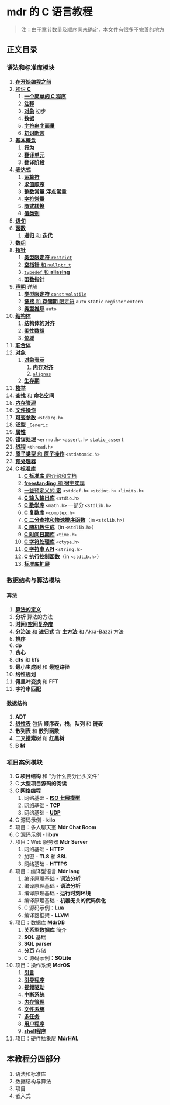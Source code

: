 # mdr 的 C 语言教程

> 注：由于章节数量及顺序尚未确定，本文件有很多不完善的地方

## 正文目录

### 语法和标准库模块

1. [**在开始编程之前**](/教程/正文/语法和标准库/1_在开始编程之前.md)
2. [初识 **C**](/教程/正文/语法和标准库/2_初识C.md)
    1. [**一个简单的 C 程序**](/教程/正文/语法和标准库/2_初识C/2_1_一个简单的C程序.md)
    2. [**注释**](/教程/正文/语法和标准库/2_初识C/2_2_注释.md)
    3. [**对象**](/教程/正文/语法和标准库/2_初识C/2_3_C对象_初步.md) 初步
    4. [**数据**](/教程/正文/语法和标准库/2_初识C/2_4_数据.md)
    5. [**字符串字面量**](/教程/正文/语法和标准库/2_初识C/2_5_字符串字面量.md)
    6. [**初识断言**](/教程/正文/语法和标准库/2_初识C/2_6_初识断言.md)
3. [**基本概念**](/教程/正文/语法和标准库/3_基本概念.md)
    1. [**行为**](/教程/正文/语法和标准库/3_基本概念/3_1_行为.md)
    2. [**翻译单元**](/教程/正文/语法和标准库/3_基本概念/3_2_翻译单元.md)
    3. [**翻译阶段**](/教程/正文/语法和标准库/3_基本概念/3_3_翻译阶段.md)
4. [**表达式**](/教程/正文/语法和标准库/4_表达式.md)
    1. [**运算符**](/教程/正文/语法和标准库/4_表达式/4_1_运算符.md)
    2. [**求值顺序**](/教程/正文/语法和标准库/4_表达式/4_2_求值顺序.md)
    3. [**整数常量** **浮点常量**](/教程/正文/语法和标准库/4_表达式/4_3_整数常量_浮点常量.md)
    4. [**字符常量**](/教程/正文/语法和标准库/4_表达式/4_4_字符常量.md)
    5. [**隐式转换**](/教程/正文/语法和标准库/4_表达式/4_5_隐式转换.md)
    6. [**值类别**](/教程/正文/语法和标准库/4_表达式/4_6_值类别.md)
5. [**语句**](/教程/正文/语法和标准库/5_语句.md)
6. [**函数**](/教程/正文/语法和标准库/6_函数.md)
    1. [**递归** 和 **迭代**](/教程/正文/语法和标准库/6_函数/6_3_递归和迭代.md)
7. [**数组**](/教程/正文/语法和标准库/7_数组.md)
8. [**指针**](/教程/正文/语法和标准库/8_指针.md)
    1. [**类型限定符** `restrict`](/教程/正文/语法和标准库/8_指针/8_1_restrict.md)
    2. [**空指针** 和 `nullptr_t`](/教程/正文/语法和标准库/8_指针/8_2_空指针.md)
    3. [`typedef` 和 **aliasing**](/教程/正文/语法和标准库/8_指针/8_3_typedef_aliasing.md)
    4. [**函数指针**](/教程/正文/语法和标准库/8_指针/8_4_函数指针.md)
9. [**声明**](/教程/正文/语法和标准库/9_声明.md) 详解
    1. [**类型限定符** `const` `volatile`](/教程/正文/语法和标准库/9_声明/9_1_const_volatile.md)
    2. [**链接** 和 **存储期** 限定符](/教程/正文/语法和标准库/9_声明/9_2_auto_static_register_extern.md) `auto`
       `static` `register` `extern`
    3. [**类型推导**](/教程/正文/语法和标准库/9_声明/9_3_类型推导.md) `auto`
10. [**结构体**](/教程/正文/语法和标准库/10_结构体.md)
    1. [**结构体的对齐**](/教程/正文/语法和标准库/10_结构体/10_1_结构体对齐.md)
    2. [**柔性数组**](/教程/正文/语法和标准库/10_结构体/10_2_柔性数组.md)
    3. [**位域**](/教程/正文/语法和标准库/10_结构体/10_3_位域.md)
11. [**联合体**](/教程/正文/语法和标准库/11_联合体.md)
12. [**对象**](/教程/正文/语法和标准库/12_对象.md)
    1. [**对象表示**](/教程/正文/语法和标准库/12_对象/12_1_对象表示.md)
        1. [**内存对齐**](/教程/正文/语法和标准库/12_对象/12_1_对象表示/12_1_1_内存对齐.md)
        2. [`alignas`](/教程/正文/语法和标准库/12_对象/12_1_对象表示/12_1_2_alignas.md)
    2. [**生存期**](/教程/正文/语法和标准库/12_对象/12_2_生存期.md)
13. [**枚举**](/教程/正文/语法和标准库/13_枚举.md)
14. [**查找** 和 **命名空间**](/教程/正文/语法和标准库/14_查找_命名空间.md)
15. [**内存管理**](/教程/正文/语法和标准库/15_内存管理.md)
16. [**文件操作**](/教程/正文/语法和标准库/16_文件操作.md)
17. [**可变参数**](/教程/正文/语法和标准库/17_可变参数.md) `<stdarg.h>`
18. [**泛型**](/教程/正文/语法和标准库/18_泛型选择.md) `_Generic`
19. [**属性**](/教程/正文/语法和标准库/19_属性.md)
20. [**错误处理**](/教程/正文/语法和标准库/20_错误处理.md) `<errno.h>` `<assert.h>` `static_assert`
21. [**线程**](/教程/正文/语法和标准库/21_线程.md) `<thread.h>`
22. [**原子类型** 和 **原子操作**](/教程/正文/语法和标准库/22_原子.md) `<stdatomic.h>`
23. [**预处理器**](/教程/正文/语法和标准库/23_预处理器.md)
24. [**C 标准库**](/教程/正文/语法和标准库/24_C标准库.md)
    1. [**C 标准库** 的介绍和文档](/教程/正文/语法和标准库/24_C标准库/24_1_C标准库的介绍和文档.md)
    2. [**freestanding** 和 **宿主实现**](/教程/正文/语法和标准库/24_C标准库/24_2_freestanding_宿主实现.md)
    3. [一些预定义的 **宏**](/教程/正文/语法和标准库/24_C标准库/24_3_C预定义宏.md) `<stddef.h>` `<stdint.h>`
       `<limits.h>`
    4. [**C 输入输出库**](/教程/正文/语法和标准库/24_C标准库/24_4_C输入输出库.md) `<stdio.h>`
    5. [**C 数学库**](/教程/正文/语法和标准库/24_C标准库/24_5_C数学库.md) `<math.h>` 一部分 `<stdlib.h>`
    6. [**C 复数库**](/教程/正文/语法和标准库/24_C标准库/24_6_C复数库.md) `<complex.h>`
    7. [**C 二分查找和快速排序函数**](/教程/正文/语法和标准库/24_C标准库/24_7_二分查找与快排.md)（in `<stdlib.h>`）
    8. [**C 随机数生成**](/教程/正文/语法和标准库/24_C标准库/24_8_随机数生成.md)（in `<stdlib.h>`）
    9. [**C 时间日期库**](/教程/正文/语法和标准库/24_C标准库/24_9_C时间日期库.md) `<time.h>`
    10. [**C 字符处理库**](/教程/正文/语法和标准库/24_C标准库/24_10_C字符处理库.md) `<ctype.h>`
    11. [**C 字符串 API**](/教程/正文/语法和标准库/24_C标准库/24_11_字符串API.md) `<string.h>`
    12. [**C 执行控制函数**](/教程/正文/语法和标准库/24_C标准库/24_12_执行控制函数.md)（in `<stdlib.h>`）
    13. [**标准库扩展**](/教程/正文/语法和标准库/24_C标准库/24_13_标准库扩展.md)

### 数据结构与算法模块

#### 算法

1. [**算法的定义**](/教程/正文/数据结构与算法/算法/1_什么是算法.md)
2. **分析** 算法的方法
3. [**时间/空间复杂度**](/教程/正文/数据结构与算法/算法/3_算法的时间和空间复杂度.md)
4. [**分治法** 和 **递归式**](/教程/正文/数据结构与算法/算法/4_分治法和递归式.md) 含 **主方法** 和 Akra-Bazzi 方法
5. **排序**
6. **dp**
7. **贪心**
8. **dfs** 和 **bfs**
9. **最小生成树** 和 **最短路径**
10. **线性规划**
11. **傅里叶变换** 和 **FFT**
12. **字符串匹配**

#### 数据结构

1. **ADT**
2. [**线性表**](/教程/正文/数据结构与算法/数据结构/2_线性表.md) 包括 **顺序表**，**栈**，**队列** 和 **链表**
3. **散列表** 和 **散列函数**
4. **二叉搜索树** 和 **红黑树**
5. **B 树**

### 项目案例模块

1. **C 项目结构** 和 “为什么要分出头文件”
2. C **大型项目源码的阅读**
3. **C 网络编程**
    1. 网络基础 - [**ISO 七层模型**](/教程/正文/项目/74_ISO七层模型.md)
    2. 网络基础 - [**TCP**](/教程/正文/项目/75_TCP.md)
    3. 网络基础 - [**UDP**](/教程/正文/项目/76_UDP.md)
4. C 源码示例 - **kilo**
5. 项目：多人聊天室 **Mdr Chat Room**
6. C 源码示例 - **libuv**
7. 项目：Web 服务器 **Mdr Server**
    1. 网络基础 - **HTTP**
    2. 加密 - **TLS** 和 **SSL**
    3. 网络基础 - **HTTPS**
8. 项目：编译型语言 **Mdr lang**
    1. 编译原理基础 - **词法分析**
    2. 编译原理基础 - **语法分析**
    3. 编译原理基础 - **运行时刻环境**
    4. 编译原理基础 - **机器无关的代码优化**
    5. C 源码示例：**Lua**
    6. 编译器框架 - **LLVM**
9. 项目：数据库 **MdrDB**
    1. **关系型数据库** 简介
    2. **SQL** 基础
    3. **SQL parser**
    4. **分页** 存储
    5. C 源码示例：**SQLite**
10. 项目：操作系统 **MdrOS**
    1. [**引言**](/教程/正文/项目/MdrOS/root.md)
    2. [**引导程序**](/教程/正文/项目/MdrOS/bootloader.md)
    3. [**视频驱动**](/教程/正文/项目/MdrOS/video_driver.md)
    4. [**中断系统**](/教程/正文/项目/MdrOS/interrupt.md)
    5. [**内存管理**](/教程/正文/项目/MdrOS/memory.md)
    6. [**文件系统**](/教程/正文/项目/MdrOS/filesystem.md)
    7. [**多任务**](/教程/正文/项目/MdrOS/task.md)
    8. [**用户程序**](/教程/正文/项目/MdrOS/application.md)
    9. [**shell程序**](/教程/正文/项目/MdrOS/shell.md)
11. 项目：硬件抽象层 **MdrHAL**

## 本教程分四部分

1. 语法和标准库
2. 数据结构与算法
3. 项目
4. 嵌入式
